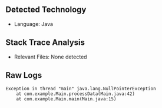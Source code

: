 ## Detected Technology
- Language: Java

## Stack Trace Analysis
- Relevant Files: None detected

## Raw Logs
```
Exception in thread "main" java.lang.NullPointerException
    at com.example.Main.processData(Main.java:42)
    at com.example.Main.main(Main.java:15)
```
